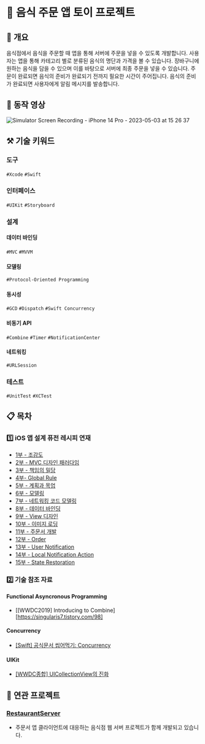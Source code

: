 # 🍔 음식 주문 앱 토이 프로젝트
## 🎼 개요

음식점에서 음식을 주문할 때 앱을 통해 서버에 주문을 넣을 수 있도록 개발합니다. 사용자는 앱을 통해 카테고리 별로 분류된 음식의 명단과 가격을 볼 수 있습니다. 장바구니에 원하는 음식을 담을 수 있으며 이를 바탕으로 서버에 최종 주문을 넣을 수 있습니다. 주문이 완료되면 음식의 준비가 완료되기 전까지 필요한 시간이 주어집니다. 음식의 준비가 완료되면 사용자에게 알림 메시지를 발송합니다.

## 📱 동작 영상

![Simulator Screen Recording - iPhone 14 Pro - 2023-05-03 at 15 26 37](https://user-images.githubusercontent.com/25794814/235845745-83f5e075-9498-425a-be3b-502fe24fe3d7.gif)

## ⚒️ 기술 키워드

### 도구

`#Xcode` `#Swift`

### 인터페이스

`#UIKit` `#Storyboard`

### 설계

#### 데이터 바인딩

`#MVC` `#MVVM`

#### 모델링

`#Protocol-Oriented Programming`

#### 동시성

`#GCD` `#Dispatch` `#Swift Concurrency`

#### 비동기 API

`#Combine` `#Timer` `#NotificationCenter`

#### 네트워킹

`#URLSession`

### 테스트

`#UnitTest` `#XCTest`

## 📋 목차

### 1️⃣ iOS 앱 설계 퓨전 레시피 연재

* [1부 - 조감도](https://singularis7.tistory.com/87)
* [2부 - MVC 디자인 패러다임](https://singularis7.tistory.com/88)
* [3부 - 책임의 밀당](https://singularis7.tistory.com/89)
* [4부- Global Rule](https://singularis7.tistory.com/90)
* [5부 - 계획과 목업](https://singularis7.tistory.com/91)
* [6부 - 모델링](https://singularis7.tistory.com/92)
* [7부 - 네트워킹 코드 모델링](https://singularis7.tistory.com/93)
* [8부 - 데이터 바인딩](https://singularis7.tistory.com/94)
* [9부 - View 디자인](https://singularis7.tistory.com/95)
* [10부 - 이미지 로딩](https://singularis7.tistory.com/96)
* [11부 - 주문서 개발](https://singularis7.tistory.com/99)
* [12부 - Order](https://singularis7.tistory.com/100)
* [13부 - User Notification](https://singularis7.tistory.com/101)
* [14부 - Local Notification Action](https://singularis7.tistory.com/102)
* [15부 - State Restoration](https://singularis7.tistory.com/103)

### 2️⃣ 기술 참조 자료

#### Functional Asyncronous Programming

* [[WWDC2019] Introducing to Combine][https://singularis7.tistory.com/98]

#### Concurrency

* [[Swift] 공식문서 씹어먹기: Concurrency](https://singularis7.tistory.com/97)

#### UIKit

* [[WWDC종합] UICollectionView의 진화](https://singularis7.tistory.com/104)

## 🤼 연관 프로젝트

### [RestaurantServer](https://github.com/smart8612/RestaurantServer)

* 주문서 앱 클라이언트에 대응하는 음식점 웹 서버 프로젝트가 함께 개발되고 있습니다.

